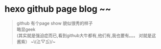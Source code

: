   #  hexo github page blog ~~
  

> github  有个page show 貌似很秀的样子  
略显geek  
(其实就是强迫症而已,看到github大牛都有,他们有,我也要有。。。 对就是这酱紫）
\~\\(≧▽≦)/~
